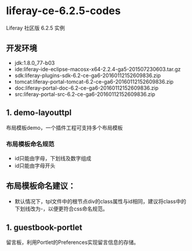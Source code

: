 # liferay-ce-6.2.5-codes
Liferay 社区版 6.2.5 实例

## 开发环境
* jdk:1.8.0_77-b03
* ide:liferay-ide-eclipse-macosx-x64-2.2.4-ga5-201507230603.tar.gz
* sdk:liferay-plugins-sdk-6.2-ce-ga6-20160112152609836.zip
* tomcat:liferay-portal-tomcat-6.2-ce-ga6-20160112152609836.zip
* doc:liferay-portal-doc-6.2-ce-ga6-20160112152609836.zip
* src:liferay-portal-src-6.2-ce-ga6-20160112152609836.zip

## 1. demo-layouttpl
布局模板demo，一个插件工程可支持多个布局模板
### 布局模板命名规范
* id只能由字母，下划线及数字组成
* id只能由字母开头

## 布局模板命名建议：
* 默认情况下，tpl文件中的根节点div的class属性与id相同，建议将class中的下划线改为-，以便更符合css命名规范。

## 1. guestbook-portlet
留言板，利用Portlet的Preferences实现留言信息的存储。

